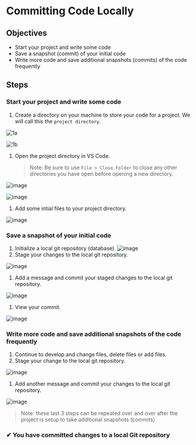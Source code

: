 # Committing Code Locally

## Objectives

- Start your project and write some code
- Save a snapshot (commit) of your initial code
- Write more code and save additional snapshots (commits) of the code frequently

## Steps

### Start your project and write some code

1. Create a directory on your machine to store your code for a project. We will call this the `project directory`.

![1a](https://user-images.githubusercontent.com/1474579/231314469-1fabb5d7-188b-4988-888c-51fa523954f0.png)

![1b](https://user-images.githubusercontent.com/1474579/231314715-87bd3bdd-0596-4fcf-96ba-632837efe4a1.png)

1. Open the project directory in VS Code.
   > Note: Be sure to use `File > Close Folder` to close any other directories you have open before opening a new directory.

![image](https://user-images.githubusercontent.com/1474579/231316290-b769ab7d-585d-49ed-a8a3-d4e851a2c62c.png)

![image](https://user-images.githubusercontent.com/1474579/231316655-cfa7bd9d-c758-470c-8b51-8262d96fe393.png)

1. Add some intial files to your project directory.

![image](https://user-images.githubusercontent.com/1474579/231316741-a27b8149-a7bb-4405-b446-35cf00d032b6.png)

### Save a snapshot of your initial code

1. Initialize a local git repository (database).
   ![image](https://user-images.githubusercontent.com/1474579/231316878-a4a4a5e6-6517-4c4b-a355-4ca3824d50ff.png)
1. Stage your changes to the local git repository.

![image](https://user-images.githubusercontent.com/1474579/231317934-bafc2bc1-cfb5-4564-9e5a-d9b2df80ec8d.png)

1. Add a message and commit your staged changes to the local git repository.

![image](https://user-images.githubusercontent.com/1474579/231318265-890c8710-1927-4c0b-8a7c-185756151913.png)

1. View your commit.

![image](https://user-images.githubusercontent.com/1474579/231318955-83cfe60c-ad17-42b5-a0f6-ec229a97f79b.png)

### Write more code and save additional snapshots of the code frequently

1. Continue to develop and change files, delete files or add files.
1. Stage your change to the local git repository.

![image](https://user-images.githubusercontent.com/1474579/231317934-bafc2bc1-cfb5-4564-9e5a-d9b2df80ec8d.png)

1. Add another message and commit your changes to the local git repository.

![image](https://user-images.githubusercontent.com/1474579/231319252-d36d9c54-35e5-45e5-a7aa-effaae4fa907.png)


> Note: these last 3 steps can be repeated over and over after the project is setup to take additional snapshots (commits)



### &#10004; You have committed changes to a local Git repository
